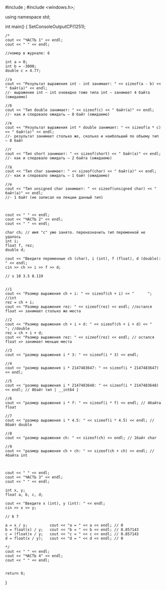 #include <iostream>;
#include <windows.h>;

using namespace std;

int main()
{
	SetConsoleOutputCP(1251);
	
	/*
	cout << "ЧАСТЬ 1" << endl;
	cout << " " << endl;

	//номер в журнале: 6

	int a = 0;
	int b = -3000;
	double c = 4.77;

	//a
	cout << "Результат выражения int - int занимает: " << sizeof(a - b) << " байт(а)" << endl;
	//- выражение int – int очевидно тоже типа int – занимает 4 байта (ожидаемо)

	//б
	cout << "Тип double занимает: " << sizeof(c) << " байт(а)" << endl;
	//- как и следовало ожидать – 8 байт (ожидаемо)

	//в
	cout << "Результат выражения int * double занимает: " << sizeof(a * c) << " байт(а)" << endl;
	//- результат занимает столько же, сколько и наибольший по объему тип – 8 байт

	//г
	cout << "Тип short занимает: " << sizeof(short) << " байт(а)" << endl;
	//- как и следовало ожидать – 2 байта (ожидаемо)

	//д
	cout << "Тип char занимает: " << sizeof(char) << " байт(а)" << endl;
	//- как и следовало ожидать – 1 байт (ожидаемо)

	//е
	cout << "Тип unsigned char занимает: " << sizeof(unsigned char) << " байт(а)" << endl;
	//- 1 байт (не записал на лекции данный тип)


	
	cout << " " << endl;
	cout << "ЧАСТЬ 2" << endl;
	cout << " " << endl;

	char ch; // имя "с" уже занято. переназначить тип переменной не удалось
	int i;
	float f, rez;
	double d;

	cout << "Введите переменные ch (char), i (int), f (float), d (double): " << endl;
	cin >> ch >> i >> f >> d;

	// s 10 3.5 8.119


	//1
	cout << "Размер выражения ch + i: " << sizeof(ch + i) << "		"; //int
	rez = ch + i;
	cout << "Размер выражения rez: " << sizeof(rez) << endl; //остался float => занимает столько же места

	//2
	cout << "Размер выражения ch + i + d: " << sizeof(ch + i + d) << "		"; //double
	rez = ch + i + d;
	cout << "Размер выражения rez: " << sizeof(rez) << endl; // остался float => занимает меньше места

	//3
	cout << "размер выражения i * 3: " << sizeof(i * 3) << endl;

	//4
	cout << "размер выражения i * 2147483647: " << sizeof(i * 2147483647) << endl;

	//5
	cout << "размер выражения i * 2147483648: " << sizeof(i * 2147483648) << endl; // 8байт тип | __int64 |

	//6
	cout << "размер выражения i * f: " << sizeof(i * f) << endl; // 4байта float

	//7
	cout << "размер выражения i * 4.5: " << sizeof(i * 4.5) << endl; // 8байт double

	//8
	cout << "размер выражения ch: " << sizeof(ch) << endl; // 1байт char

	//9
	cout << "размер выражения ch + ch: " << sizeof(ch + ch) << endl; // 4байта int

	 
	 
	cout << " " << endl;
	cout << "ЧАСТЬ 3" << endl;
	cout << " " << endl;

	int x, y;
	float a, b, c, d;

	cout << "Введите x (int), y (int): " << endl;
	cin >> x >> y;

	// 6 7

	a = x / y;			cout << "a = " << a << endl; // 0
	b = float(x) / y;	cout << "b = " << b << endl; // 0.857143
	c = (float)x / y;	cout << "c = " << c << endl; // 0.857143
	d = float(x / y);   cout << "d = " << d << endl; // 0

	*/
	cout << " " << endl;
	cout << "ЧАСТЬ 4" << endl;
	cout << " " << endl;


	return 0;
}
